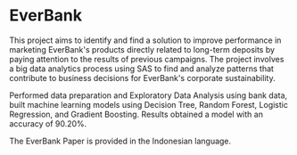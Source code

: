 EverBank
===
This project aims to identify and find a solution to improve performance in marketing EverBank's products directly related to long-term deposits by paying attention to the results of previous campaigns. The project involves a big data analytics process using SAS to find and analyze patterns that contribute to business decisions for EverBank's corporate sustainability.

Performed data preparation and Exploratory Data Analysis using bank data, built machine learning models using Decision Tree, Random Forest, Logistic Regression, and Gradient Boosting. Results obtained a model with an accuracy of 90.20%.

The EverBank Paper is provided in the Indonesian language.
